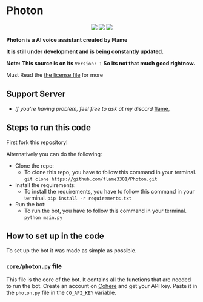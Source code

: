 # Photon

<p align="center">
  <a href="https://discord.com/users/908648080876920862"><img src="https://img.shields.io/discord/908648080876920862?logo=discord"></a>
  <a href="https://github.com/flame3301/Photon/commits/main"><img src="https://img.shields.io/github/last-commit/flame3301/Photon"></a>
  <a href="https://github.com/flame3301/Photon/blob/main/LICENSE.md"><img src="https://img.shields.io/github/license/flame3301/Photon"></a>
</p>

**Photon is a AI voice assistant created by Flame** 

**It is still under development and is being constantly updated.**

__Note:__ **This source is on its** `Version: 1` **So its not that much good rightnow.**

Must Read the [the license file](https://github.com/flame3301/Photon//LICENSE.md) for more

## Support Server

- *If you're having problem, feel free to ask at my discord* [flame](https://discord.com/users/908648080876920862),

## Steps to run this code

First fork this repository!

Alternatively you can do the following:

- Clone the repo:
  - To clone this repo, you have to follow this command in your terminal.
    `git clone https://github.com/flame3301/Photon.git`
- Install the requirements:
  - To install the requirements, you have to follow this command in your terminal.
    `pip install -r requirements.txt`
- Run the bot:
  - To run the bot, you have to follow this command in your terminal.
    `python main.py`

## How to set up in the code

To set up the bot it was made as simple as possible.

### `core/photon.py` file

This file is the core of the bot. It contains all the functions that are needed to run the bot.
Create an account on [Cohere](https://cohere.com/) and get your API key.
Paste it in the `photon.py` file in the `CO_API_KEY` variable.
